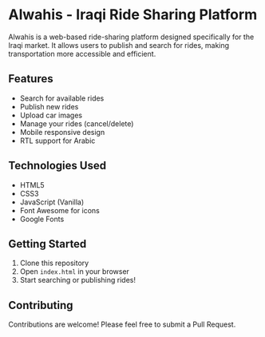 # Alwahis - Iraqi Ride Sharing Platform

Alwahis is a web-based ride-sharing platform designed specifically for the Iraqi market. It allows users to publish and search for rides, making transportation more accessible and efficient.

## Features

- Search for available rides
- Publish new rides
- Upload car images
- Manage your rides (cancel/delete)
- Mobile responsive design
- RTL support for Arabic

## Technologies Used

- HTML5
- CSS3
- JavaScript (Vanilla)
- Font Awesome for icons
- Google Fonts

## Getting Started

1. Clone this repository
2. Open `index.html` in your browser
3. Start searching or publishing rides!

## Contributing

Contributions are welcome! Please feel free to submit a Pull Request.

